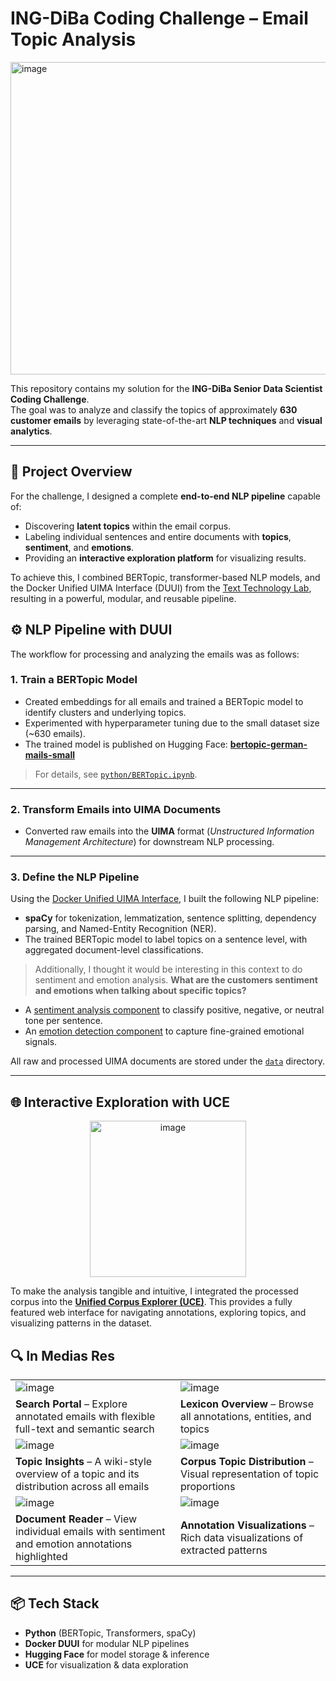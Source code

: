 # ING-DiBa Coding Challenge – Email Topic Analysis

<img width="2680" height="500" alt="image" src="https://github.com/user-attachments/assets/799f3a60-e012-4af9-a681-0e6661bb382d" />

This repository contains my solution for the **ING-DiBa Senior Data Scientist Coding Challenge**.  
The goal was to analyze and classify the topics of approximately **630 customer emails** by leveraging state-of-the-art **NLP techniques** and **visual analytics**.

---

## 🧠 Project Overview

For the challenge, I designed a complete **end-to-end NLP pipeline** capable of:
- Discovering **latent topics** within the email corpus.
- Labeling individual sentences and entire documents with **topics**, **sentiment**, and **emotions**.
- Providing an **interactive exploration platform** for visualizing results.

To achieve this, I combined BERTopic, transformer-based NLP models, and the Docker Unified UIMA Interface (DUUI) from the [Text Technology Lab](https://www.texttechnologylab.org), resulting in a powerful, modular, and reusable pipeline.

## ⚙️ NLP Pipeline with DUUI

The workflow for processing and analyzing the emails was as follows:

### 1. Train a BERTopic Model
- Created embeddings for all emails and trained a BERTopic model to identify clusters and underlying topics.  
- Experimented with hyperparameter tuning due to the small dataset size (~630 emails).  
- The trained model is published on Hugging Face: [**bertopic-german-mails-small**](https://huggingface.co/TheItCrOw/bertopic-german-mails-small)

> For details, see [`python/BERTopic.ipynb`](python/BERTopic.ipynb).

---

### 2. Transform Emails into UIMA Documents
- Converted raw emails into the **UIMA** format (*Unstructured Information Management Architecture*) for downstream NLP processing.

---

### 3. Define the NLP Pipeline
Using the [Docker Unified UIMA Interface](https://github.com/texttechnologylab/DockerUnifiedUIMAInterface), I built the following NLP pipeline:

- **spaCy** for tokenization, lemmatization, sentence splitting, dependency parsing, and Named-Entity Recognition (NER).
- The trained BERTopic model to label topics on a sentence level, with aggregated document-level classifications.

> Additionally, I thought it would be interesting in this context to do sentiment and emotion analysis. **What are the customers sentiment and emotions when talking about specific topics?**

- A [sentiment analysis component](https://github.com/texttechnologylab/duui-uima/tree/main/duui-transformers-sentiment-atomar) to classify positive, negative, or neutral tone per sentence.
- An [emotion detection component](https://github.com/texttechnologylab/duui-uima/tree/main/duui-transformers-Emotion) to capture fine-grained emotional signals.

All raw and processed UIMA documents are stored under the [`data`](data) directory.

---

## 🌐 Interactive Exploration with UCE

<p align="center">
  <img width="250" height="250" alt="image" src="https://github.com/user-attachments/assets/6aec71cf-5ee0-43d8-8308-fe544a13c46b" />
</p>

To make the analysis tangible and intuitive, I integrated the processed corpus into the [**Unified Corpus Explorer (UCE)**](https://github.com/texttechnologylab/UCE). This provides a fully featured web interface for navigating annotations, exploring topics, and visualizing patterns in the dataset.

## 🔍 In Medias Res

| | |
|---------|---------|
| <img alt="image" src="https://github.com/user-attachments/assets/a95881dd-1662-4e7b-a17d-cfc29c3875a8" style="max-width:100%;"> | <img alt="image" src="https://github.com/user-attachments/assets/f7d907dd-7cdc-4750-8a09-bd887198d942" style="max-width:100%;"> |
| **Search Portal** – Explore annotated emails with flexible full-text and semantic search | **Lexicon Overview** – Browse all annotations, entities, and topics |
| <img alt="image" src="https://github.com/user-attachments/assets/ebea3922-090e-4fba-8ec5-e4fc2237f788" style="max-width:100%;"> | <img alt="image" src="https://github.com/user-attachments/assets/8ea556fc-ac09-4575-876e-74284a72ad09" style="max-width:100%;"> |
| **Topic Insights** – A wiki-style overview of a topic and its distribution across all emails | **Corpus Topic Distribution** – Visual representation of topic proportions |
| <img alt="image" src="https://github.com/user-attachments/assets/fd8900d8-bd2f-455e-ba93-b9accdbaf4d8" style="max-width:100%;"> | <img alt="image" src="https://github.com/user-attachments/assets/21570d5e-a997-4fc5-ab63-345c6c41a94c" style="max-width:100%;"> |
| **Document Reader** – View individual emails with sentiment and emotion annotations highlighted | **Annotation Visualizations** – Rich data visualizations of extracted patterns |

---

## 📦 Tech Stack

- **Python** (BERTopic, Transformers, spaCy)
- **Docker DUUI** for modular NLP pipelines
- **Hugging Face** for model storage & inference
- **UCE** for visualization & data exploration

